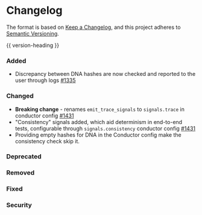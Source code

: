 # Changelog
The format is based on [Keep a Changelog](https://keepachangelog.com/en/1.0.0/),
and this project adheres to [Semantic Versioning](https://semver.org/spec/v2.0.0.html).

{{ version-heading }}

### Added

- Discrepancy between DNA hashes are now checked and reported to the user through logs [#1335](https://github.com/holochain/holochain-rust/pull/1335)

### Changed

- **Breaking change** - renames `emit_trace_signals` to `signals.trace` in conductor config [#1431](https://github.com/holochain/holochain-rust/pull/1431)
- "Consistency" signals added, which aid determinism in end-to-end tests, configurable through `signals.consistency` conductor config [#1431](https://github.com/holochain/holochain-rust/pull/1431)
- Providing empty hashes for DNA in the Conductor config make the consistency check skip it.

### Deprecated

### Removed

### Fixed

### Security


